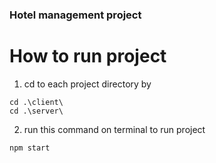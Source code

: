 ### Hotel management project

# How to run project

1. cd to each project directory by

```
cd .\client\
cd .\server\
```

2. run this command on terminal to run project
```
npm start
```
  
